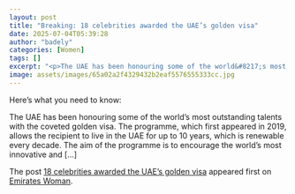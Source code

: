 ```yaml
---
layout: post
title: "Breaking: 18 celebrities awarded the UAE’s golden visa"
date: 2025-07-04T05:39:28
author: "badely"
categories: [Women]
tags: []
excerpt: "<p>The UAE has been honouring some of the world&#8217;s most outstanding talents with the coveted golden visa. The programme, which first appeared in "
image: assets/images/65a02a2f4329432b2eaf5576555333cc.jpg
---
```


Here’s what you need to know: <p>The UAE has been honouring some of the world&#8217;s most outstanding talents with the coveted golden visa. The programme, which first appeared in 2019, allows the recipient to live in the UAE for up to 10 years, which is renewable every decade. The aim of the programme is to encourage the world&#8217;s most innovative and [&#8230;]</p>
<p>The post <a href="https://emirateswoman.com/celebrities-awarded-uae-golden-visa/" rel="nofollow">18 celebrities awarded the UAE’s golden visa</a> appeared first on <a href="https://emirateswoman.com" rel="nofollow">Emirates Woman</a>.</p>

